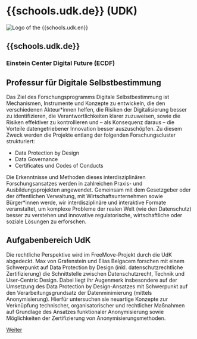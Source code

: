 <div id="udk" class="component-school">

# {{schools.udk.de}} (UDK)

<div>

![Logo of the {{schools.udk.en}}]({{schools.udk.logo}})

<div>

## {{schools.udk.de}}
### Einstein Center Digital Future (ECDF)

</div>

</div>

## Professur für Digitale Selbstbestimmung

Das Ziel des Forschungsprogramms Digitale Selbstbestimmung ist Mechanismen, Instrumente
und Konzepte zu entwickeln, die den verschiedenen Akteur*innen helfen, die Risiken der
Digitalisierung besser zu identifizieren, die Verantwortlichkeiten klarer zuzuweisen,
sowie die Risiken effektiver zu kontrollieren und – als Konsequenz daraus – die Vorteile
datengetriebener Innovation besser auszuschöpfen. Zu diesem Zweck werden die Projekte
entlang der folgenden Forschungscluster strukturiert:

- Data Protection by Design
- Data Governance
- Certificates und Codes of Conducts
  
Die Erkenntnisse und Methoden dieses interdisziplinären Forschungsansatzes werden in
zahlreichen Praxis- und Ausbildungsprojekten angewendet. Gemeinsam mit dem Gesetzgeber
oder der öffentlichen Verwaltung, mit Wirtschaftsunternehmen sowie Bürger*innen werde,
wir interdisziplinäre und interaktive Formate veranstaltet, um komplexe Probleme der
realen Welt (wie den Datenschutz) besser zu verstehen und innovative regulatorische,
wirtschaftliche oder soziale Lösungen zu erforschen.

## Aufgabenbereich UdK

Die rechtliche Perspektive wird im FreeMove-Projekt durch die UdK abgedeckt. Max von
Grafenstein und Elias Belgacem forschen mit einem Schwerpunkt auf Data Protection by
Design (inkl. datenschutzrechtliche Zertifizierung) die Schnittstelle zwischen
Datenschutzrecht, Technik und User-Centric Design. Dabei liegt ihr Augenmerk insbesondere
auf der Umsetzung des Data Protection by Design-Ansatzes mit Schwerpunkt auf den
Verarbeitungsgrundsatz der Datenminimierung (mittels Anonymisierung). Hierfür untersuchen
sie neuartige Konzepte zur Verknüpfung technischer, organisatorischer und rechtlicher
Maßnahmen auf Grundlage des Ansatzes funktionaler Anonymisierung sowie Möglichkeiten der
Zertifizierung von Anonymisierungsmethoden.

<div class="justify-end my-0">
    <a href="/partners/udk" class="border border-green text-green text-xl py-1 px-4 cursor-pointer hover:bg-green hover:text-white">Weiter</a>
</div>

</div>

